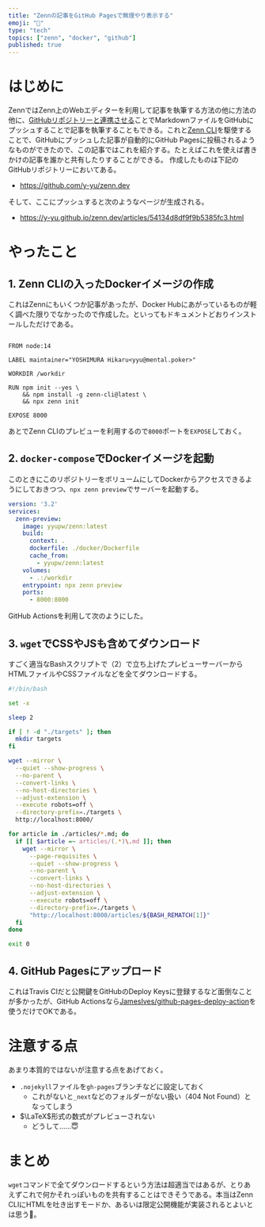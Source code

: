 ```yaml
---
title: "Zennの記事をGitHub Pagesで無理やり表示する"
emoji: "📄"
type: "tech"
topics: ["zenn", "docker", "github"]
published: true
---
```


# はじめに

ZennではZenn上のWebエディターを利用して記事を執筆する方法の他に方法の他に、[GitHubリポジトリーと連携させる](https://zenn.dev/zenn/articles/connect-to-github)ことでMarkdownファイルをGitHubにプッシュすることで記事を執筆することもできる。これと[Zenn CLI](https://zenn.dev/zenn/articles/install-zenn-cli)を駆使することで、GitHubにプッシュした記事が自動的にGitHub Pagesに投稿されるようなものができたので、この記事ではこれを紹介する。たとえばこれを使えば書きかけの記事を誰かと共有したりすることができる。
作成したものは下記のGitHubリポジトリーにおいてある。

- https://github.com/y-yu/zenn.dev

そして、ここにプッシュすると次のようなページが生成される。

- https://y-yu.github.io/zenn.dev/articles/54134d8df9f9b5385fc3.html

# やったこと

## 1. Zenn CLIの入ったDockerイメージの作成

これはZennにもいくつか記事があったが、Docker Hubにあがっているものが軽く調べた限りでなかったので作成した。といってもドキュメントどおりインストールしただけである。

```dockerfile:Dockerfile

FROM node:14

LABEL maintainer="YOSHIMURA Hikaru<yyu@mental.poker>"

WORKDIR /workdir

RUN npm init --yes \
    && npm install -g zenn-cli@latest \
    && npx zenn init

EXPOSE 8000
```

あとでZenn CLIのプレビューを利用するので`8000`ポートを`EXPOSE`しておく。

## 2. `docker-compose`でDockerイメージを起動

このときにこのリポジトリーをボリュームにしてDockerからアクセスできるようにしておきつつ、`npx zenn preview`でサーバーを起動する。

```yaml:docker-compose.yml
version: '3.2'
services:
  zenn-preview:
    image: yyupw/zenn:latest
    build:
      context: .
      dockerfile: ./docker/Dockerfile
      cache_from:
        - yyupw/zenn:latest
    volumes:
      - .:/workdir
    entrypoint: npx zenn preview
    ports:
      - 8000:8000
```

GitHub Actionsを利用して次のようにした。

## 3. `wget`でCSSやJSも含めてダウンロード

すごく適当なBashスクリプトで（2）で立ち上げたプレビューサーバーからHTMLファイルやCSSファイルなどを全てダウンロードする。

```bash:wget.sh
#!/bin/bash

set -x

sleep 2

if [ ! -d "./targets" ]; then
  mkdir targets
fi

wget --mirror \
  --quiet --show-progress \
  --no-parent \
  --convert-links \
  --no-host-directories \
  --adjust-extension \
  --execute robots=off \
  --directory-prefix=./targets \
  http://localhost:8000/

for article in ./articles/*.md; do
  if [[ $article =~ articles/(.*)\.md ]]; then
    wget --mirror \
      --page-requisites \
      --quiet --show-progress \
      --no-parent \
      --convert-links \
      --no-host-directories \
      --adjust-extension \
      --execute robots=off \
      --directory-prefix=./targets \
      "http://localhost:8000/articles/${BASH_REMATCH[1]}"
  fi
done

exit 0
```

## 4. GitHub Pagesにアップロード

これはTravis CIだと公開鍵をGitHubのDeploy Keysに登録するなど面倒なことが多かったが、GitHub Actionsなら[JamesIves/github-pages-deploy-action](https://github.com/marketplace/actions/deploy-to-github-pages)を使うだけでOKである。

# 注意する点

あまり本質的ではないが注意する点をあげておく。

- `.nojekyll`ファイルを`gh-pages`ブランチなどに設定しておく
    - これがないと`_next`などのフォルダーがない扱い（404 Not Found）となってしまう
- $\LaTeX$形式の数式がプレビューされない
    - どうして……😇

# まとめ

`wget`コマンドで全てダウンロードするという方法は超適当ではあるが、とりあえずこれで何かそれっぽいものを共有することはできそうである。本当はZenn CLIにHTMLを吐き出すモードか、あるいは限定公開機能が実装されるとよいとは思う🙏。

